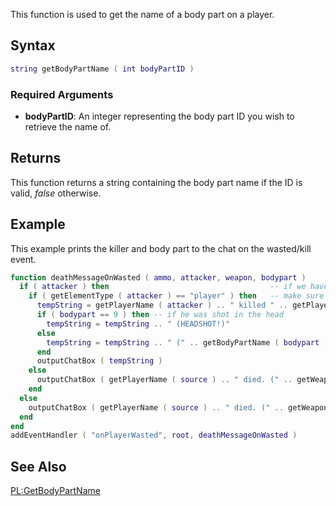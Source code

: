 This function is used to get the name of a body part on a player.

Syntax
------

``` lua
string getBodyPartName ( int bodyPartID )
```

### Required Arguments

-   **bodyPartID**: An integer representing the body part ID you wish to retrieve the name of.

Returns
-------

This function returns a string containing the body part name if the ID is valid, *false* otherwise.

Example
-------

This example prints the killer and body part to the chat on the wasted/kill event.

``` lua
function deathMessageOnWasted ( ammo, attacker, weapon, bodypart )
  if ( attacker ) then                                    -- if we have an attacker
    if ( getElementType ( attacker ) == "player" ) then   -- make sure the element that killed him was a player
      tempString = getPlayerName ( attacker ) .. " killed " .. getPlayerName ( source ) .. " (" .. getWeaponNameFromID ( weapon ) .. ")"
      if ( bodypart == 9 ) then -- if he was shot in the head
        tempString = tempString .. " (HEADSHOT!)"
      else
        tempString = tempString .. " (" .. getBodyPartName ( bodypart ) .. ")"
      end
      outputChatBox ( tempString )
    else
      outputChatBox ( getPlayerName ( source ) .. " died. (" .. getWeaponNameFromID ( weapon ) .. ") (" .. getBodyPartName ( bodypart ) .. ")" )
    end
  else
    outputChatBox ( getPlayerName ( source ) .. " died. (" .. getWeaponNameFromID ( weapon ) .. ") (" .. getBodyPartName ( bodypart ) .. ")" )
  end
end
addEventHandler ( "onPlayerWasted", root, deathMessageOnWasted )
```

See Also
--------

[PL:GetBodyPartName](/PL:GetBodyPartName.md "wikilink")
